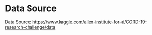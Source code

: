 # Data Source

Data Source: <https://www.kaggle.com/allen-institute-for-ai/CORD-19-research-challenge/data>
